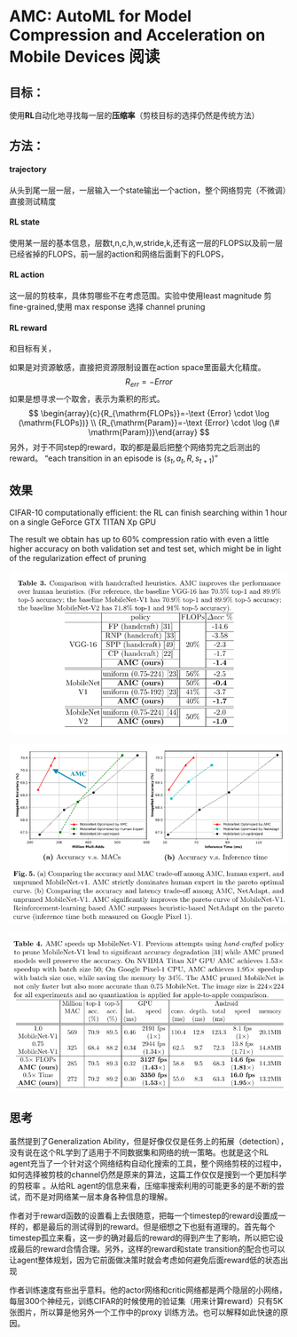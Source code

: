 # AMC: AutoML for Model Compression and Acceleration on Mobile Devices 阅读

## 目标：

使用**RL**自动化地寻找每一层的**压缩率**（剪枝目标的选择仍然是传统方法）

## 方法：

#### trajectory

 从头到尾一层一层，一层输入一个state输出一个action，整个网络剪完（不微调）直接测试精度

#### RL state

使用某一层的基本信息，层数t,n,c,h,w,stride,k,还有这一层的FLOPS以及前一层已经省掉的FLOPS，前一层的action和网络后面剩下的FLOPS，

#### RL action

 这一层的剪枝率，具体剪哪些不在考虑范围。实验中使用least magnitude 剪 fine-grained,使用 max response 选择 channel pruning

#### RL reward

和目标有关，

如果是对资源敏感，直接把资源限制设置在action space里面最大化精度。
$$
R_{e r r}=-Error
$$
如果是想寻求一个取舍，表示为乘积的形式。
$$
\begin{array}{c}{R_{\mathrm{FLOPs}}=-\text {Error} \cdot \log (\mathrm{FLOPs})} \\ {R_{\mathrm{Param}}=-\text {Error} \cdot \log (\# \mathrm{Param})}\end{array}
$$
另外，对于不同step的reward，取的都是最后把整个网络剪完之后测出的reward。
“each transition in an episode is $\left(s_{t}, a_{t}, R, s_{t+1}\right)$”

## 效果

CIFAR-10 computationally efficient: the RL can finish searching within 1 hour on a single GeForce GTX TITAN Xp GPU

The result we obtain has up to 60% compression ratio with even a little higher accuracy on both validation set and test set, which might be in light of the regularization effect of pruning

![1555816222417](./Images/AMC/1555816222417.png)

![1555816171408](./Images/AMC/1555816171408.png)

![1555816117930](./Images/AMC/1555816117930.png)

## 思考

虽然提到了Generalization Ability，但是好像仅仅是任务上的拓展（detection），没有说在这个RL学到了适用于不同数据集和网络的统一策略。也就是这个RL agent充当了一个针对这个网络结构自动化搜索的工具，整个网络剪枝的过程中，如何选择被剪枝的channel仍然是原来的算法，这篇工作仅仅是搜到一个更加科学的剪枝率 。从给RL agent的信息来看，压缩率搜索利用的可能更多的是不断的尝试，而不是对网络某一层本身各种信息的理解。

作者对于reward函数的设置看上去很随意，把每一个timestep的reward设置成一样的，都是最后的测试得到的reward。但是细想之下也挺有道理的。首先每个timestep孤立来看，这一步的确对最后的reward的得到产生了影响，所以把它设成最后的reward合情合理。另外，这样的reward和state transition的配合也可以让agent整体规划，因为它前面做决策时就会考虑如何避免后面reward低的状态出现

作者训练速度有些出乎意料。他的actor网络和critic网络都是两个隐层的小网络，每层300个神经元，训练CIFAR的时候使用的验证集（用来计算reward）只有5K张图片，所以算是他另外一个工作中的proxy 训练方法。也可以解释如此快速的原因。
